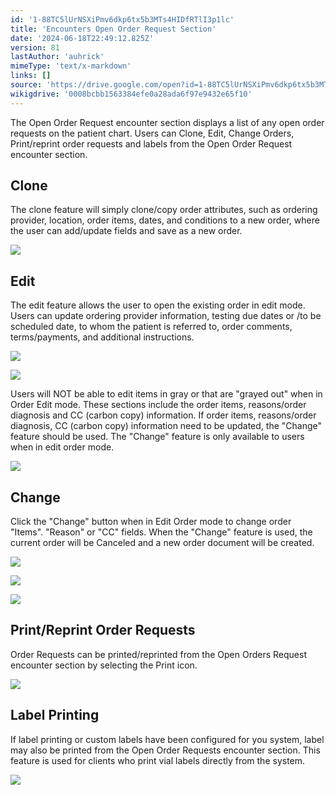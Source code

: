 ```yaml
---
id: '1-88TC5lUrNSXiPmv6dkp6tx5b3MTs4HIDfRTlI3p1lc'
title: 'Encounters Open Order Request Section'
date: '2024-06-18T22:49:12.825Z'
version: 81
lastAuthor: 'auhrick'
mimeType: 'text/x-markdown'
links: []
source: 'https://drive.google.com/open?id=1-88TC5lUrNSXiPmv6dkp6tx5b3MTs4HIDfRTlI3p1lc'
wikigdrive: '0008bcbb1563384efe0a28ada6f97e9432e65f10'
---
```

The Open Order Request encounter section displays a list of any open order requests on the patient chart. Users can Clone, Edit, Change Orders, Print/reprint order requests and labels from the Open Order Request encounter section.

## Clone

The clone feature will simply clone/copy order attributes, such as ordering provider, location, order items, dates, and conditions to a new order, where the user can add/update fields and save as a new order.

![](../encounters-open-order-request-section.assets/2b8b6b46744c485a01fdc35f9fc6b443.png)

## Edit

The edit feature allows the user to open the existing order in edit mode. Users can update ordering provider information, testing due dates or /to be scheduled date, to whom the patient is referred to, order comments, terms/payments, and additional instructions.

![](../encounters-open-order-request-section.assets/e4a2ea5a959474913a0a99d8a5c182be.png)

![](../encounters-open-order-request-section.assets/5f36df63824694aad41aad038c7688b5.png)

Users will NOT be able to edit items in gray or that are "grayed out" when in Order Edit mode. These sections include the order items, reasons/order diagnosis and CC (carbon copy) information. If order items, reasons/order diagnosis, CC (carbon copy) information need to be updated, the "Change" feature should be used. The "Change" feature is only available to users when in edit order mode.

![](../encounters-open-order-request-section.assets/e5b7c69ff75585c86a6b658dd5c49340.png)

## Change

Click the "Change" button when in Edit Order mode to change order "Items". "Reason" or "CC" fields. When the "Change" feature is used, the current order will be Canceled and a new order document will be created.

![](../encounters-open-order-request-section.assets/f6fb160eaf6de60e66c9ff7abb869518.png)

![](../encounters-open-order-request-section.assets/6940678bd63f3d8704493e5186f50e16.png)

![](../encounters-open-order-request-section.assets/49d0007701dabd4e510e39ca0b67e4c3.png)

## Print/Reprint Order Requests

Order Requests can be printed/reprinted from the Open Orders Request encounter section by selecting the Print icon.

![](../encounters-open-order-request-section.assets/9d1687b46ae039a53fed7ccb6a74730d.png)

## Label Printing

If label printing or custom labels have been configured for you system, label may also be printed from the Open Order Requests encounter section. This feature is used for clients who print vial labels directly from the system.

![](../encounters-open-order-request-section.assets/1ced89dc221b3130ac8642cde984c2dd.png)
